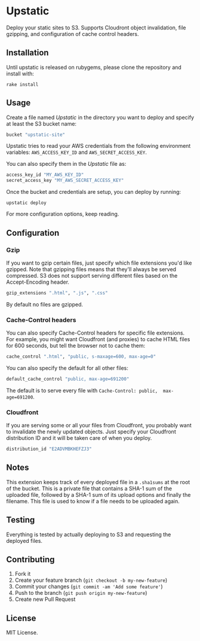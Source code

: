 # Upstatic

Deploy your static sites to S3. Supports Cloudront object invalidation,
file gzipping, and configuration of cache control headers.


## Installation

Until upstatic is released on rubygems, please clone the repository and 
install with:

    rake install

## Usage

Create a file named _Upstatic_ in the directory you want to deploy and 
specify at least the S3 bucket name:

```ruby
bucket "upstatic-site"
```

Upstatic tries to read your AWS credentials from the following 
environment variables: `AWS_ACCESS_KEY_ID` and `AWS_SECRET_ACCESS_KEY`.

You can also specify them in the _Upstatic_ file as:

```ruby
access_key_id "MY_AWS_KEY_ID"
secret_access_key "MY_AWS_SECRET_ACCESS_KEY"
```

Once the bucket and credentials are setup, you can deploy by running:

    upstatic deploy

For more configuration options, keep reading.

## Configuration

### Gzip

If you want to gzip certain files, just specify which file extensions 
you'd like gzipped. Note that gzipping files means that they'll always 
be served compressed. S3 does not support serving different files based 
on the Accept-Encoding header.

```ruby
gzip_extensions ".html", ".js", ".css"
```

By default no files are gzipped.

### Cache-Control headers

You can also specify Cache-Control headers for specific file extensions.  
For example, you might want Cloudfront (and proxies) to cache HTML files 
for 600 seconds, but tell the browser not to cache them:

```ruby
cache_control ".html", "public, s-maxage=600, max-age=0"
```

You can also specify the default for all other files:

```ruby
default_cache_control "public, max-age=691200"
```

The default is to serve every file with `Cache-Control: public, 
max-age=691200`.

### Cloudfront

If you are serving some or all your files from Cloudfront, you probably 
want to invalidate the newly updated objects. Just specify your 
Cloudfront distribution ID and it will be taken care of when you deploy.

```ruby
distribution_id "E2ADVMBKHEFZJ3"
```

## Notes

This extension keeps track of every deployed file in a `.sha1sums` at 
the root of the bucket. This is a private file that contains a SHA-1 sum 
of the uploaded file, followed by a SHA-1 sum of its upload options and 
finally the filename. This file is used to know if a file needs to be 
uploaded again.

## Testing

Everything is tested by actually deploying to S3 and requesting the 
deployed files.

## Contributing

1. Fork it
2. Create your feature branch (`git checkout -b my-new-feature`)
3. Commit your changes (`git commit -am 'Add some feature'`)
4. Push to the branch (`git push origin my-new-feature`)
5. Create new Pull Request

## License

MIT License.
